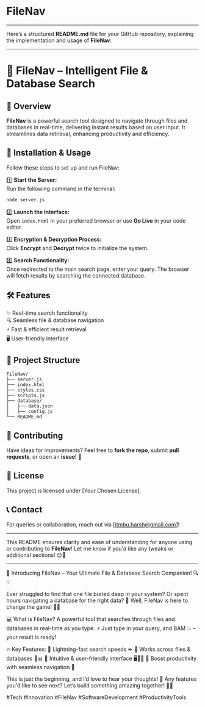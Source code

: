 # FileNav
---
Here’s a structured **README.md** file for your GitHub repository, explaining the implementation and usage of **FileNav**:

---

# 🚀 FileNav – Intelligent File & Database Search  

## 📌 Overview  
**FileNav** is a powerful search tool designed to navigate through files and databases in real-time, delivering instant results based on user input. It streamlines data retrieval, enhancing productivity and efficiency.  

## 🔧 Installation & Usage  
Follow these steps to set up and run FileNav:  

1️⃣ **Start the Server:**  
   Run the following command in the terminal:  
   ```bash
   node server.js
   ```  
   
2️⃣ **Launch the Interface:**  
   Open `index.html` in your preferred browser or use **Go Live** in your code editor.  

3️⃣ **Encryption & Decryption Process:**  
   Click **Encrypt** and **Decrypt** twice to initialize the system.  

4️⃣ **Search Functionality:**  
   Once redirected to the main search page, enter your query. The browser will fetch results by searching the connected database.  

## 🛠 Features  
✨ Real-time search functionality  
🔍 Seamless file & database navigation  
⚡ Fast & efficient result retrieval  
🖥️ User-friendly interface  

## 📂 Project Structure  
```
FileNav/
├── server.js
├── index.html
├── styles.css
├── scripts.js
├── database/
│   ├── data.json
│   ├── config.js
└── README.md
```

## 🤝 Contributing  
Have ideas for improvements? Feel free to **fork the repo**, submit **pull requests**, or open an **issue**! 🚀  

## 📜 License  
This project is licensed under [Your Chosen License].  

## 📞 Contact  
For queries or collaboration, reach out via [itmbu.harsh@gmail.com]!  

---

This README ensures clarity and ease of understanding for anyone using or contributing to **FileNav**! Let me know if you'd like any tweaks or additional sections! 😊🚀




---
🚀 Introducing FileNav – Your Ultimate File & Database Search Companion! 🔍💡

Ever struggled to find that one file buried deep in your system? Or spent hours navigating a database for the right data? 🤯 Well, FileNav is here to change the game! 🎉✨

💻 What is FileNav? A powerful tool that searches through files and databases in real-time as you type. ⚡ Just type in your query, and BAM 💥 – your result is ready!

🔥 Key Features: 
🔹 Lightning-fast search speeds ⏩ 
🔹 Works across files & databases 📁📊 
🔹 Intuitive & user-friendly interface 🖥️👨‍💻 
🔹 Boost productivity with seamless navigation 🚀

This is just the beginning, and I’d love to hear your thoughts! 💭 Any features you'd like to see next? Let’s build something amazing together! 🙌💡

#Tech #Innovation #FileNav #SoftwareDevelopment #ProductivityTools


